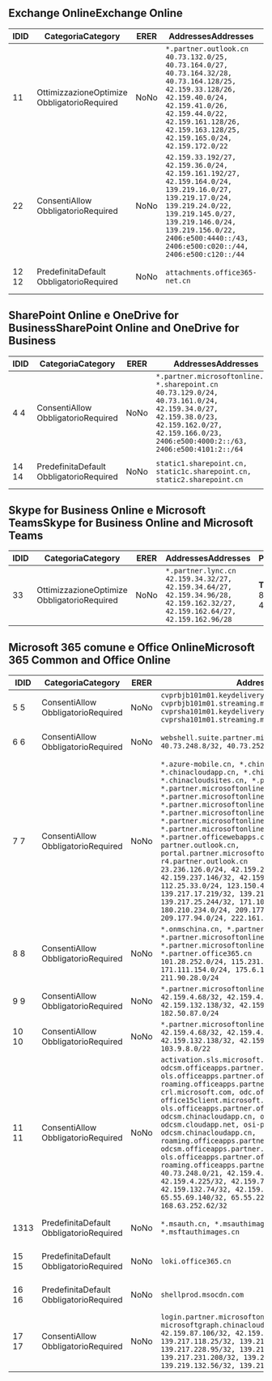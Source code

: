<!--THIS FILE IS AUTOMATICALLY GENERATED. MANUAL CHANGES WILL BE OVERWRITTEN.-->
<!--Please contact the Office 365 Endpoints team with any questions.-->
<!--China endpoints version 2020033100-->
<!--File generated 2020-06-13 17:00:13.9786-->

## <a name="exchange-online"></a><span data-ttu-id="2ffff-101">Exchange Online</span><span class="sxs-lookup"><span data-stu-id="2ffff-101">Exchange Online</span></span>

<span data-ttu-id="2ffff-102">ID</span><span class="sxs-lookup"><span data-stu-id="2ffff-102">ID</span></span> | <span data-ttu-id="2ffff-103">Categoria</span><span class="sxs-lookup"><span data-stu-id="2ffff-103">Category</span></span> | <span data-ttu-id="2ffff-104">ER</span><span class="sxs-lookup"><span data-stu-id="2ffff-104">ER</span></span> | <span data-ttu-id="2ffff-105">Addresses</span><span class="sxs-lookup"><span data-stu-id="2ffff-105">Addresses</span></span> | <span data-ttu-id="2ffff-106">Porte</span><span class="sxs-lookup"><span data-stu-id="2ffff-106">Ports</span></span>
-- | -------------------- | -- | ---------------------------------------------------------------------------------------------------------------------------------------------------------------------------------------------------------------------------------------------- | ------------------------
<span data-ttu-id="2ffff-107">1</span><span class="sxs-lookup"><span data-stu-id="2ffff-107">1</span></span> | <span data-ttu-id="2ffff-108">Ottimizzazione</span><span class="sxs-lookup"><span data-stu-id="2ffff-108">Optimize</span></span><BR><span data-ttu-id="2ffff-109">Obbligatorio</span><span class="sxs-lookup"><span data-stu-id="2ffff-109">Required</span></span> | <span data-ttu-id="2ffff-110">No</span><span class="sxs-lookup"><span data-stu-id="2ffff-110">No</span></span> | `*.partner.outlook.cn`<BR>`40.73.132.0/25, 40.73.164.0/27, 40.73.164.32/28, 40.73.164.128/25, 42.159.33.128/26, 42.159.40.0/24, 42.159.41.0/26, 42.159.44.0/22, 42.159.161.128/26, 42.159.163.128/25, 42.159.165.0/24, 42.159.172.0/22` | <span data-ttu-id="2ffff-111">**TCP:** 443, 80</span><span class="sxs-lookup"><span data-stu-id="2ffff-111">**TCP:** 443, 80</span></span>
<span data-ttu-id="2ffff-112">2</span><span class="sxs-lookup"><span data-stu-id="2ffff-112">2</span></span> | <span data-ttu-id="2ffff-113">Consenti</span><span class="sxs-lookup"><span data-stu-id="2ffff-113">Allow</span></span><BR><span data-ttu-id="2ffff-114">Obbligatorio</span><span class="sxs-lookup"><span data-stu-id="2ffff-114">Required</span></span> | <span data-ttu-id="2ffff-115">No</span><span class="sxs-lookup"><span data-stu-id="2ffff-115">No</span></span> | `42.159.33.192/27, 42.159.36.0/24, 42.159.161.192/27, 42.159.164.0/24, 139.219.16.0/27, 139.219.17.0/24, 139.219.24.0/22, 139.219.145.0/27, 139.219.146.0/24, 139.219.156.0/22, 2406:e500:4440::/43, 2406:e500:c020::/44, 2406:e500:c120::/44` | <span data-ttu-id="2ffff-116">**TCP:** 25, 443, 53, 80</span><span class="sxs-lookup"><span data-stu-id="2ffff-116">**TCP:** 25, 443, 53, 80</span></span>
<span data-ttu-id="2ffff-117">12 </span><span class="sxs-lookup"><span data-stu-id="2ffff-117">12</span></span> | <span data-ttu-id="2ffff-118">Predefinita</span><span class="sxs-lookup"><span data-stu-id="2ffff-118">Default</span></span><BR><span data-ttu-id="2ffff-119">Obbligatorio</span><span class="sxs-lookup"><span data-stu-id="2ffff-119">Required</span></span> | <span data-ttu-id="2ffff-120">No</span><span class="sxs-lookup"><span data-stu-id="2ffff-120">No</span></span> | `attachments.office365-net.cn` | <span data-ttu-id="2ffff-121">**TCP:** 443, 80</span><span class="sxs-lookup"><span data-stu-id="2ffff-121">**TCP:** 443, 80</span></span>

## <a name="sharepoint-online-and-onedrive-for-business"></a><span data-ttu-id="2ffff-122">SharePoint Online e OneDrive for Business</span><span class="sxs-lookup"><span data-stu-id="2ffff-122">SharePoint Online and OneDrive for Business</span></span>

<span data-ttu-id="2ffff-123">ID</span><span class="sxs-lookup"><span data-stu-id="2ffff-123">ID</span></span> | <span data-ttu-id="2ffff-124">Categoria</span><span class="sxs-lookup"><span data-stu-id="2ffff-124">Category</span></span> | <span data-ttu-id="2ffff-125">ER</span><span class="sxs-lookup"><span data-stu-id="2ffff-125">ER</span></span> | <span data-ttu-id="2ffff-126">Addresses</span><span class="sxs-lookup"><span data-stu-id="2ffff-126">Addresses</span></span> | <span data-ttu-id="2ffff-127">Porte</span><span class="sxs-lookup"><span data-stu-id="2ffff-127">Ports</span></span>
-- | ------------------- | -- | --------------------------------------------------------------------------------------------------------------------------------------------------------------------------------------------------- | ----------------
<span data-ttu-id="2ffff-128">4 </span><span class="sxs-lookup"><span data-stu-id="2ffff-128">4</span></span> | <span data-ttu-id="2ffff-129">Consenti</span><span class="sxs-lookup"><span data-stu-id="2ffff-129">Allow</span></span><BR><span data-ttu-id="2ffff-130">Obbligatorio</span><span class="sxs-lookup"><span data-stu-id="2ffff-130">Required</span></span> | <span data-ttu-id="2ffff-131">No</span><span class="sxs-lookup"><span data-stu-id="2ffff-131">No</span></span> | `*.partner.microsoftonline.cn, *.sharepoint.cn`<BR>`40.73.129.0/24, 40.73.161.0/24, 42.159.34.0/27, 42.159.38.0/23, 42.159.162.0/27, 42.159.166.0/23, 2406:e500:4000:2::/63, 2406:e500:4101:2::/64` | <span data-ttu-id="2ffff-132">**TCP:** 443, 80</span><span class="sxs-lookup"><span data-stu-id="2ffff-132">**TCP:** 443, 80</span></span>
<span data-ttu-id="2ffff-133">14 </span><span class="sxs-lookup"><span data-stu-id="2ffff-133">14</span></span> | <span data-ttu-id="2ffff-134">Predefinita</span><span class="sxs-lookup"><span data-stu-id="2ffff-134">Default</span></span><BR><span data-ttu-id="2ffff-135">Obbligatorio</span><span class="sxs-lookup"><span data-stu-id="2ffff-135">Required</span></span> | <span data-ttu-id="2ffff-136">No</span><span class="sxs-lookup"><span data-stu-id="2ffff-136">No</span></span> | `static1.sharepoint.cn, static1c.sharepoint.cn, static2.sharepoint.cn` | <span data-ttu-id="2ffff-137">**TCP:** 443, 80</span><span class="sxs-lookup"><span data-stu-id="2ffff-137">**TCP:** 443, 80</span></span>

## <a name="skype-for-business-online-and-microsoft-teams"></a><span data-ttu-id="2ffff-138">Skype for Business Online e Microsoft Teams</span><span class="sxs-lookup"><span data-stu-id="2ffff-138">Skype for Business Online and Microsoft Teams</span></span>

<span data-ttu-id="2ffff-139">ID</span><span class="sxs-lookup"><span data-stu-id="2ffff-139">ID</span></span> | <span data-ttu-id="2ffff-140">Categoria</span><span class="sxs-lookup"><span data-stu-id="2ffff-140">Category</span></span> | <span data-ttu-id="2ffff-141">ER</span><span class="sxs-lookup"><span data-stu-id="2ffff-141">ER</span></span> | <span data-ttu-id="2ffff-142">Addresses</span><span class="sxs-lookup"><span data-stu-id="2ffff-142">Addresses</span></span> | <span data-ttu-id="2ffff-143">Porte</span><span class="sxs-lookup"><span data-stu-id="2ffff-143">Ports</span></span>
-- | -------------------- | -- | -------------------------------------------------------------------------------------------------------------------------------- | ----------------
<span data-ttu-id="2ffff-144">3</span><span class="sxs-lookup"><span data-stu-id="2ffff-144">3</span></span> | <span data-ttu-id="2ffff-145">Ottimizzazione</span><span class="sxs-lookup"><span data-stu-id="2ffff-145">Optimize</span></span><BR><span data-ttu-id="2ffff-146">Obbligatorio</span><span class="sxs-lookup"><span data-stu-id="2ffff-146">Required</span></span> | <span data-ttu-id="2ffff-147">No</span><span class="sxs-lookup"><span data-stu-id="2ffff-147">No</span></span> | `*.partner.lync.cn`<BR>`42.159.34.32/27, 42.159.34.64/27, 42.159.34.96/28, 42.159.162.32/27, 42.159.162.64/27, 42.159.162.96/28` | <span data-ttu-id="2ffff-148">**TCP:** 443, 80</span><span class="sxs-lookup"><span data-stu-id="2ffff-148">**TCP:** 443, 80</span></span>

## <a name="microsoft-365-common-and-office-online"></a><span data-ttu-id="2ffff-149">Microsoft 365 comune e Office Online</span><span class="sxs-lookup"><span data-stu-id="2ffff-149">Microsoft 365 Common and Office Online</span></span>

<span data-ttu-id="2ffff-150">ID</span><span class="sxs-lookup"><span data-stu-id="2ffff-150">ID</span></span> | <span data-ttu-id="2ffff-151">Categoria</span><span class="sxs-lookup"><span data-stu-id="2ffff-151">Category</span></span> | <span data-ttu-id="2ffff-152">ER</span><span class="sxs-lookup"><span data-stu-id="2ffff-152">ER</span></span> | <span data-ttu-id="2ffff-153">Addresses</span><span class="sxs-lookup"><span data-stu-id="2ffff-153">Addresses</span></span> | <span data-ttu-id="2ffff-154">Porte</span><span class="sxs-lookup"><span data-stu-id="2ffff-154">Ports</span></span>
-- | ------------------- | -- | ---------------------------------------------------------------------------------------------------------------------------------------------------------------------------------------------------------------------------------------------------------------------------------------------------------------------------------------------------------------------------------------------------------------------------------------------------------------------------------------------------------------------------------------------------------------------------------------------------------------------------------------------------------------------------------------------------------------------------------------------------------------------------------------------------------------------------------------------------------------------------- | ----------------
<span data-ttu-id="2ffff-155">5 </span><span class="sxs-lookup"><span data-stu-id="2ffff-155">5</span></span> | <span data-ttu-id="2ffff-156">Consenti</span><span class="sxs-lookup"><span data-stu-id="2ffff-156">Allow</span></span><BR><span data-ttu-id="2ffff-157">Obbligatorio</span><span class="sxs-lookup"><span data-stu-id="2ffff-157">Required</span></span> | <span data-ttu-id="2ffff-158">No</span><span class="sxs-lookup"><span data-stu-id="2ffff-158">No</span></span> | `cvprbjb101m01.keydelivery.mediaservices.chinacloudapi.cn, cvprbjb101m01.streaming.mediaservices.chinacloudapi.cn, cvprsha101m01.keydelivery.mediaservices.chinacloudapi.cn, cvprsha101m01.streaming.mediaservices.chinacloudapi.cn` | <span data-ttu-id="2ffff-159">**TCP:** 443, 80</span><span class="sxs-lookup"><span data-stu-id="2ffff-159">**TCP:** 443, 80</span></span>
<span data-ttu-id="2ffff-160">6 </span><span class="sxs-lookup"><span data-stu-id="2ffff-160">6</span></span> | <span data-ttu-id="2ffff-161">Consenti</span><span class="sxs-lookup"><span data-stu-id="2ffff-161">Allow</span></span><BR><span data-ttu-id="2ffff-162">Obbligatorio</span><span class="sxs-lookup"><span data-stu-id="2ffff-162">Required</span></span> | <span data-ttu-id="2ffff-163">No</span><span class="sxs-lookup"><span data-stu-id="2ffff-163">No</span></span> | `webshell.suite.partner.microsoftonline.cn`<BR>`40.73.248.8/32, 40.73.252.10/32` | <span data-ttu-id="2ffff-164">**TCP:** 443, 80</span><span class="sxs-lookup"><span data-stu-id="2ffff-164">**TCP:** 443, 80</span></span>
<span data-ttu-id="2ffff-165">7 </span><span class="sxs-lookup"><span data-stu-id="2ffff-165">7</span></span> | <span data-ttu-id="2ffff-166">Consenti</span><span class="sxs-lookup"><span data-stu-id="2ffff-166">Allow</span></span><BR><span data-ttu-id="2ffff-167">Obbligatorio</span><span class="sxs-lookup"><span data-stu-id="2ffff-167">Required</span></span> | <span data-ttu-id="2ffff-168">No</span><span class="sxs-lookup"><span data-stu-id="2ffff-168">No</span></span> | `*.azure-mobile.cn, *.chinacloudapi.cn, *.chinacloudapp.cn, *.chinacloud-mobile.cn, *.chinacloudsites.cn, *.partner.microsoftonline-m.cn, *.partner.microsoftonline-m.net.cn, *.partner.microsoftonline-m-i.cn, *.partner.microsoftonline-m-i.net.cn, *.partner.microsoftonline-p.net.cn, *.partner.microsoftonline-p-i.cn, *.partner.microsoftonline-p-i.net.cn, *.partner.officewebapps.cn, *.windowsazure.cn, partner.outlook.cn, portal.partner.microsoftonline.cdnsvc.com, r4.partner.outlook.cn`<BR>`23.236.126.0/24, 42.159.224.122/32, 42.159.233.91/32, 42.159.237.146/32, 42.159.238.120/32, 58.68.168.0/24, 112.25.33.0/24, 123.150.49.0/24, 125.65.247.0/24, 139.217.17.219/32, 139.217.19.156/32, 139.217.21.3/32, 139.217.25.244/32, 171.107.84.0/24, 180.210.232.0/24, 180.210.234.0/24, 209.177.86.0/24, 209.177.90.0/24, 209.177.94.0/24, 222.161.226.0/24` | <span data-ttu-id="2ffff-169">**TCP:** 443, 80</span><span class="sxs-lookup"><span data-stu-id="2ffff-169">**TCP:** 443, 80</span></span>
<span data-ttu-id="2ffff-170">8 </span><span class="sxs-lookup"><span data-stu-id="2ffff-170">8</span></span> | <span data-ttu-id="2ffff-171">Consenti</span><span class="sxs-lookup"><span data-stu-id="2ffff-171">Allow</span></span><BR><span data-ttu-id="2ffff-172">Obbligatorio</span><span class="sxs-lookup"><span data-stu-id="2ffff-172">Required</span></span> | <span data-ttu-id="2ffff-173">No</span><span class="sxs-lookup"><span data-stu-id="2ffff-173">No</span></span> | `*.onmschina.cn, *.partner.microsoftonline.net.cn, *.partner.microsoftonline-i.cn, *.partner.microsoftonline-i.net.cn, *.partner.office365.cn`<BR>`101.28.252.0/24, 115.231.150.0/24, 123.235.32.0/24, 171.111.154.0/24, 175.6.10.0/24, 180.210.229.0/24, 211.90.28.0/24` | <span data-ttu-id="2ffff-174">**TCP:** 443, 80</span><span class="sxs-lookup"><span data-stu-id="2ffff-174">**TCP:** 443, 80</span></span>
<span data-ttu-id="2ffff-175">9 </span><span class="sxs-lookup"><span data-stu-id="2ffff-175">9</span></span> | <span data-ttu-id="2ffff-176">Consenti</span><span class="sxs-lookup"><span data-stu-id="2ffff-176">Allow</span></span><BR><span data-ttu-id="2ffff-177">Obbligatorio</span><span class="sxs-lookup"><span data-stu-id="2ffff-177">Required</span></span> | <span data-ttu-id="2ffff-178">No</span><span class="sxs-lookup"><span data-stu-id="2ffff-178">No</span></span> | `*.partner.microsoftonline-p.cn`<BR>`42.159.4.68/32, 42.159.4.200/32, 42.159.7.156/32, 42.159.132.138/32, 42.159.133.17/32, 42.159.135.78/32, 182.50.87.0/24` | <span data-ttu-id="2ffff-179">**TCP:** 443, 80</span><span class="sxs-lookup"><span data-stu-id="2ffff-179">**TCP:** 443, 80</span></span>
<span data-ttu-id="2ffff-180">10  </span><span class="sxs-lookup"><span data-stu-id="2ffff-180">10</span></span> | <span data-ttu-id="2ffff-181">Consenti</span><span class="sxs-lookup"><span data-stu-id="2ffff-181">Allow</span></span><BR><span data-ttu-id="2ffff-182">Obbligatorio</span><span class="sxs-lookup"><span data-stu-id="2ffff-182">Required</span></span> | <span data-ttu-id="2ffff-183">No</span><span class="sxs-lookup"><span data-stu-id="2ffff-183">No</span></span> | `*.partner.microsoftonline.cn`<BR>`42.159.4.68/32, 42.159.4.200/32, 42.159.7.156/32, 42.159.132.138/32, 42.159.133.17/32, 42.159.135.78/32, 103.9.8.0/22` | <span data-ttu-id="2ffff-184">**TCP:** 443, 80</span><span class="sxs-lookup"><span data-stu-id="2ffff-184">**TCP:** 443, 80</span></span>
<span data-ttu-id="2ffff-185">11 </span><span class="sxs-lookup"><span data-stu-id="2ffff-185">11</span></span> | <span data-ttu-id="2ffff-186">Consenti</span><span class="sxs-lookup"><span data-stu-id="2ffff-186">Allow</span></span><BR><span data-ttu-id="2ffff-187">Obbligatorio</span><span class="sxs-lookup"><span data-stu-id="2ffff-187">Required</span></span> | <span data-ttu-id="2ffff-188">No</span><span class="sxs-lookup"><span data-stu-id="2ffff-188">No</span></span> | `activation.sls.microsoft.com, bjb-odcsm.officeapps.partner.office365.cn, bjb-ols.officeapps.partner.office365.cn, bjb-roaming.officeapps.partner.office365.cn, crl.microsoft.com, odc.officeapps.live.com, office15client.microsoft.com, officecdn.microsoft.com, ols.officeapps.partner.office365.cn, osi-prod-bjb01-odcsm.chinacloudapp.cn, osiprod-scus01-odcsm.cloudapp.net, osi-prod-sha01-odcsm.chinacloudapp.cn, roaming.officeapps.partner.office365.cn, sha-odcsm.officeapps.partner.office365.cn, sha-ols.officeapps.partner.office365.cn, sha-roaming.officeapps.partner.office365.cn`<BR>`40.73.248.0/21, 42.159.4.45/32, 42.159.4.50/32, 42.159.4.225/32, 42.159.7.13/32, 42.159.132.73/32, 42.159.132.74/32, 42.159.132.75/32, 65.52.98.231/32, 65.55.69.140/32, 65.55.227.140/32, 70.37.81.47/32, 168.63.252.62/32` | <span data-ttu-id="2ffff-189">**TCP:** 443, 80</span><span class="sxs-lookup"><span data-stu-id="2ffff-189">**TCP:** 443, 80</span></span>
<span data-ttu-id="2ffff-190">13</span><span class="sxs-lookup"><span data-stu-id="2ffff-190">13</span></span> | <span data-ttu-id="2ffff-191">Predefinita</span><span class="sxs-lookup"><span data-stu-id="2ffff-191">Default</span></span><BR><span data-ttu-id="2ffff-192">Obbligatorio</span><span class="sxs-lookup"><span data-stu-id="2ffff-192">Required</span></span> | <span data-ttu-id="2ffff-193">No</span><span class="sxs-lookup"><span data-stu-id="2ffff-193">No</span></span> | `*.msauth.cn, *.msauthimages.cn, *.msftauth.cn, *.msftauthimages.cn` | <span data-ttu-id="2ffff-194">**TCP:** 443, 80</span><span class="sxs-lookup"><span data-stu-id="2ffff-194">**TCP:** 443, 80</span></span>
<span data-ttu-id="2ffff-195">15 </span><span class="sxs-lookup"><span data-stu-id="2ffff-195">15</span></span> | <span data-ttu-id="2ffff-196">Predefinita</span><span class="sxs-lookup"><span data-stu-id="2ffff-196">Default</span></span><BR><span data-ttu-id="2ffff-197">Obbligatorio</span><span class="sxs-lookup"><span data-stu-id="2ffff-197">Required</span></span> | <span data-ttu-id="2ffff-198">No</span><span class="sxs-lookup"><span data-stu-id="2ffff-198">No</span></span> | `loki.office365.cn` | <span data-ttu-id="2ffff-199">**TCP:** 443</span><span class="sxs-lookup"><span data-stu-id="2ffff-199">**TCP:** 443</span></span>
<span data-ttu-id="2ffff-200">16 </span><span class="sxs-lookup"><span data-stu-id="2ffff-200">16</span></span> | <span data-ttu-id="2ffff-201">Predefinita</span><span class="sxs-lookup"><span data-stu-id="2ffff-201">Default</span></span><BR><span data-ttu-id="2ffff-202">Obbligatorio</span><span class="sxs-lookup"><span data-stu-id="2ffff-202">Required</span></span> | <span data-ttu-id="2ffff-203">No</span><span class="sxs-lookup"><span data-stu-id="2ffff-203">No</span></span> | `shellprod.msocdn.com` | <span data-ttu-id="2ffff-204">**TCP:** 443</span><span class="sxs-lookup"><span data-stu-id="2ffff-204">**TCP:** 443</span></span>
<span data-ttu-id="2ffff-205">17 </span><span class="sxs-lookup"><span data-stu-id="2ffff-205">17</span></span> | <span data-ttu-id="2ffff-206">Consenti</span><span class="sxs-lookup"><span data-stu-id="2ffff-206">Allow</span></span><BR><span data-ttu-id="2ffff-207">Obbligatorio</span><span class="sxs-lookup"><span data-stu-id="2ffff-207">Required</span></span> | <span data-ttu-id="2ffff-208">No</span><span class="sxs-lookup"><span data-stu-id="2ffff-208">No</span></span> | `login.partner.microsoftonline.cn, microsoftgraph.chinacloudapi.cn`<BR>`42.159.87.106/32, 42.159.92.96/32, 139.217.115.121/32, 139.217.118.25/32, 139.217.118.46/32, 139.217.118.54/32, 139.217.228.95/32, 139.217.231.198/32, 139.217.231.208/32, 139.217.231.219/32, 139.219.132.56/32, 139.219.133.182/32` | <span data-ttu-id="2ffff-209">**TCP:** 443, 80</span><span class="sxs-lookup"><span data-stu-id="2ffff-209">**TCP:** 443, 80</span></span>
